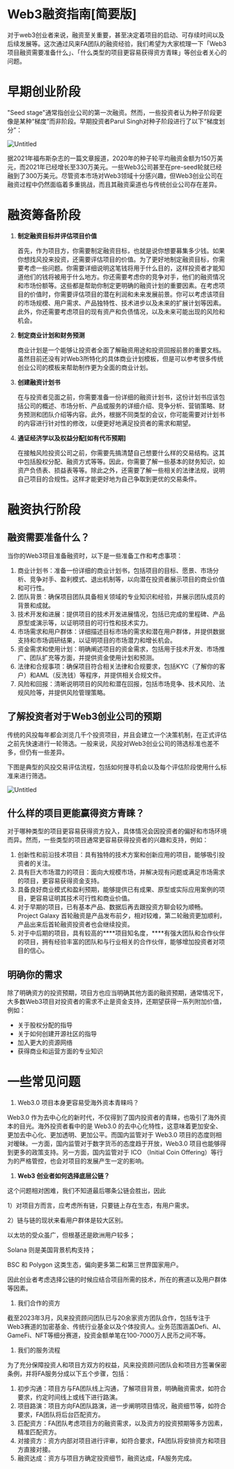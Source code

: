 # Web3融资指南[简要版]

对于web3创业者来说，融资至关重要，甚至决定着项目的启动、可存续时间以及后续发展等。这次通过风来FA团队的融资经验，我们希望为大家梳理一下「Web3项目融资需要准备什么」、「什么类型的项目更容易获得资方青睐」等创业者关心的问题。

# 早期创业阶段

"Seed stage"通常指创业公司的第一次融资。然而，一些投资者认为种子阶段更像是某种“梯度”而非阶段。早期投资者Parul Singh对种子阶段进行了以下“梯度划分”：

![Untitled](Web3%E8%9E%8D%E8%B5%84%E6%8C%87%E5%8D%97%5B%E7%AE%80%E8%A6%81%E7%89%88%5D%200152e2df09d243c3a34fdb6a3893f0ea/Untitled.png)

据2021年福布斯杂志的一篇文章报道，2020年的种子轮平均融资金额为150万美元，而2021年已经增长至330万美元。一些Web3公司甚至在pre-seed轮就已经融到了300万美元。尽管资本市场对Web3领域十分感兴趣，但Web3创业公司在融资过程中仍然面临着多重挑战，而且其融资渠道也与传统创业公司存在差异。

# 融资筹备阶段

1. ****制定融资目标并评估项目价值****
    
    首先，作为项目方，你需要制定融资目标，也就是说你想要募集多少钱。如果你想找风投来投资，还需要评估项目的价值。为了更好地制定融资目标，你需要考虑一些问题。你需要详细说明这笔钱将用于什么目的，这样投资者才能知道他们的钱将被用于什么地方。你还需要考虑你的竞争对手，他们的融资情况和市场份额等。这些都是帮助你制定更明确的融资计划的重要因素。在考虑项目的价值时，你需要评估项目的潜在利润和未来发展前景。你可以考虑该项目的市场规模、用户需求、产品独特性、技术进步以及未来的扩展计划等因素。此外，你还需要考虑项目的现有资产和负债情况，以及未来可能出现的风险和机会。
    
2. ****制定商业计划和财务预测****
    
    商业计划是一个能够让投资者全面了解融资用途和投资回报前景的重要文档。虽然目前还没有对Web3所特化的具体商业计划模板，但是可以参考很多传统创业公司的模板来帮助制作更为全面的商业计划。
    
3. ****创建融资计划书****
    
    在与投资者见面之前，你需要准备一份详细的融资计划书，这份计划书应该包括公司的概述、市场分析、产品或服务的详细介绍、竞争分析、营销策略、财务预测和团队介绍等内容。此外，根据不同类型的会议，你可能需要对计划书的内容进行针对性的修改，以便更好地满足投资者的需求和期望。
    
4. ****通证经济学以及权益分配[如有代币预期]****
    
    在接触风险投资公司之前，你需要先搞清楚自己想要什么样的交易结构。这其中包括股权分配、融资方式等等。因此，你需要了解一些基本的财务知识，如资产负债表、损益表等等。除此之外，还需要了解一些相关的法律法规，说明自己项目的合规性。这样才能更好地为自己争取到更优的交易条件。
    

# ****融资执行阶段****

## 融资需要准备什么？

当你的Web3项目准备融资时，以下是一些准备工作和考虑事项：

1. 商业计划书：准备一份详细的商业计划书，包括项目的目标、愿景、市场分析、竞争对手、盈利模式、退出机制等，以向潜在投资者展示项目的商业价值和可行性。
2. 团队背景：确保项目团队具备相关领域的专业知识和经验，并展示团队成员的背景和成就。
3. 技术开发和进展：提供项目的技术开发进展情况，包括已完成的里程碑、产品原型或演示等，以证明项目的可行性和技术实力。
4. 市场需求和用户群体：详细描述目标市场的需求和潜在用户群体，并提供数据支持和市场调研结果，以证明项目的市场潜力和增长机会。
5. 资金需求和使用计划：明确阐述项目的资金需求，包括用于技术开发、市场推广、团队扩充等方面，并提供资金使用计划和预测。
6. 法律和合规事项：确保项目符合相关法律和合规要求，包括KYC（了解你的客户）和AML（反洗钱）等程序，并提供相关合规文件。
7. 风险和回报：清晰说明项目的风险和潜在回报，包括市场竞争、技术风险、法规风险等，并提供风险管理策略。

## ****了解投资者对于Web3创业公司的预期****

传统的风投每年都会浏览几千个投资项目，并且会建立一个决策机制，在正式评估之前先快速进行一轮筛选。一般来说，风投对Web3创业公司的筛选标准也差不多，但仍有一些差异。

下图是典型的风投交易评估流程，包括如何搜寻机会以及每个评估阶段使用什么标准来进行筛选。

![Untitled](Web3%E8%9E%8D%E8%B5%84%E6%8C%87%E5%8D%97%5B%E7%AE%80%E8%A6%81%E7%89%88%5D%200152e2df09d243c3a34fdb6a3893f0ea/Untitled%201.png)

## 什么样的项目更能赢得资方青睐？

对于哪种类型的项目更容易获得资方投入，具体情况会因投资者的偏好和市场环境而异。然而，一些类型的项目通常更容易获得投资者的兴趣和支持，例如：

1. 创新性和前沿技术项目：具有独特的技术方案和创新应用的项目，能够吸引投资者的关注。
2. 具有巨大市场潜力的项目：面向大规模市场，并解决现有问题或满足市场需求的项目，更容易获得资金支持。
3. 具备良好商业模式和盈利预期，能够提供已有成果、原型或实际应用案例的项目，更容易证明其技术可行性和商业价值。
4. 对于早期的项目，已有基本产品、数据后再去跟投资方聊会较为顺畅。Project Galaxy 首轮融资是产品发布前夕，相对较难，第二轮融资更加顺利，产品出来后首轮融资投资者也会继续投资。
5. 对于中后期的项目，具有较高的****项目知名度，****有强大团队和合作伙伴的项目，拥有经验丰富的团队和与行业相关的合作伙伴，能够增加投资者对项目的信心。

## 明确你的需求

除了明确资方的投资预期，项目方也应当明确其他方面的融资预期，通常情况下，大多数Web3项目对投资者的需求不止是资金支持，还期望获得一系列附加价值，例如：

- 关于股权分配的指导
- 关于如何创建开源社区的指导
- 加入更大的资源网络
- 获得商业和运营方面的专业知识

# 一些常见问题

1. Web3.0 项目本身更容易受海外资本青睐吗？

Web3.0 作为去中心化的新时代，不仅得到了国内投资者的青睐，也吸引了海外资本的目光。海外投资者看中的是 Web3.0 的去中心化特性，这意味着更加安全、更加去中心化、更加透明、更加公平。而国内监管对于 Web3.0 项目的态度则相对暧昧。一方面，国内监管对于数字货币的态度趋于开放，Web3.0 项目也能够得到更多的政策支持。另一方面，国内监管对于 ICO （Initial Coin Offering）等行为的严格管控，也会对项目的发展产生一定的影响。

1. ****Web3 创业者如何选择底层公链？****

这个问题相对困难，我们不知道最后哪条公链会胜出，因此

1）对项目方而言，应考虑所有链，只要链上存在生态，有用户需求。

2）链与链的现状来看用户群体是较大区别。

以太坊的受众虽广，但根基还是欧洲用户较多；

Solana 则是美国背景机构支持；

BSC 和 Polygon 这类生态，偏向更多第二和第三世界国家用户。

因此创业者考虑选择公链的时候应结合项目所需的技术，所在的赛道以及用户群体等因素。

1. 我们合作的资方

截至2023年3月，风来投资顾问团队已与20余家资方团队合作，包括专注于Web3赛道的加密基金、传统行业基金以及个体投资人。业务范围涵盖Defi、AI、GameFi、NFT等细分赛道，投资金额单笔在100-7000万人民币之间不等。

1. 我们的服务流程

为了充分保障投资人和项目方双方的权益，风来投资顾问团队会和项目方签署保密条例，并将FA服务分成以下五个步骤，包括：

1. 初步沟通：项目方与FA团队线上沟通，了解项目背景，明确融资需求，如符合要求，约定时间线上或线下进行路演。
2. 项目路演：项目方向FA团队路演，进一步阐明项目情况，融资细节等，如符合要求，FA团队将后台匹配资方。
3. 匹配资方：FA团队考虑项目方的融资需求，以及资方的投资预期等多方因素，精准匹配资方。
4. 对接资方：资方内部对项目进行评审，如符合要求，FA团队将安排资方和项目方直接对接。
5. 融资达成：资方与项目方确定投资细节，融资达成，FA服务完成。